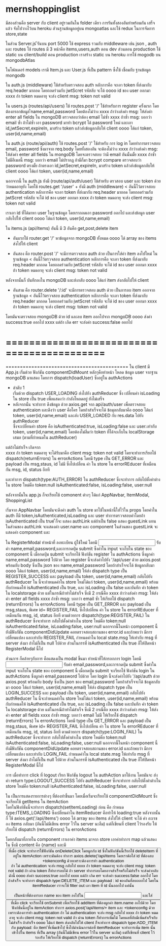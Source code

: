 # mernshoppinglist


มีสองส่วนคือ server กับ client อยู่รวมกันใน folder เดียว
การรันทั้งสองอันทำพร้อมกัน เสร็จแล้ว จับไปวางไว้บน heroku 
ส่วนฐานข้อมูลอยู่บน mongoatlas
และใช้ redux ในการจัดการ store,state

ในส่วน Server.js
ีรันบน port 5000
ใช้ express รวมกับ middleware เช่น json , auth และ routes
ใช้ routes มี 3 หน้าคือ items,users,auth ตอน dev
ส่วนตอน production ใช้ static บน client/build 
ตอน production เราสร้าง static บน heroku
การใช้ mogodb บน mongodbAtlas

ในโฟลเดอร์ models 
เรามี Item.js และ User.js ที่เป็น pattern 
ซึ่งใช้ เชื่อมกับ ฐานข้อมูล mongodb 

ใน auth.js (middleware)
ใช้สำหรับตรวจสอบ auth หลักการคือ
จะเอา token ที่ส่งมากับ req.header มาถอด 
โดยถอดร่วมกับ jwtScret รหัสลับ จะได้ 
oooo   id ของ user ออกมา
xxxx   ถ้า token หมดอายุ จะส่ง client msg: token not valid 

ใน users.js (routes/api/users) ใช้ routes.post '/'
ใช้สำหรับการ register ครั้งแรก โดย ต้องกรอกข้อมูล
ืname,email,password โดยต้องไม่ว่าง
xxxx ถ้าว่างส่งค่า msg: ให้ส่งค่า enter all fields
ใน mongoDB ตรวจสอบว่าต้อง email ไม่ซ้ำ 
xxxx  ถ้าซ้ำ msg: บอกว่า email ซ้ำ
ถ้าไม่ซ้ำ เอา password มาทำ bcrypt ได้ password ใหม่ 
และเอา id,jwtSecret,expireIn, มาสร้าง token
แล้วส่งข้อมูลกลับให้ client 
oooo  ได้แก่ token, user(id,name,email)

ใน auth.js (route/api/auth) ใช้ routes.post '/'
ใช้สำหรับ การ log in โดยทำการตรวจสอบ
email, password ซึ่งมาจาก req.body 
โดยทั้งสองอัน จะต้องไม่ว่าง
xxxx  ถ้าว่างส่งค่า msg: ให้ส่งค่า enter all fields
ใน mongoDB โดยจะตรวจสอบ ว่ามี email อันนั้นมั้ย
xxxx  ถ้าซ้ำไม่มีอีเมลนี้ msg: บอกว่า email ไม่ปรากฎ
ถ้ามีก็มา bcrypt compare ตรวจสอบว่า password ตรงมั้ย
ถ้าตรงเอา id,jwtSecret,expireIn, มาสร้าง token
แล้วส่งข้อมูลกลับให้ client 
oooo  ได้แก่ token, user(id,name,email)

นอกจากนี้ ใน auth.js ยังมี (route/api/auth/user) 
ใช้สำหรับ ตรวสอบ user และ token ด้วยว่าหมดอายุยัง 
โดยใช้ routes.get '/user' + ยังมี auth (middleware)
< อันนี้ไว้ตรวจสอบ authentication  หลักการคือ
  จะเอา token ที่ส่งมากับ req.header มาถอด 
  โดยถอดร่วมกับ jwtScret รหัสลับ จะได้ 
  id ของ user ออกมา 
  xxxx   ถ้า token หมดอายุ จะส่ง client msg: token not valid 
  >
เราเอา id ที่ได้มาหา user ในฐานข้อมูล โดยเราถอดเอา
password ออกไป และส่งข้อมูล user กลับไปให้ client
oooo  ได้แก่ token, user(id,name,email)

ใน items.js (api/items)
อันนี้ มี 3 อันคือ get,post,delete item 
- อันแรกใช้ router.get '/' หาข้อมูลจาก mongoDB ทั้งหมด
oooo  ได้ array ของ items ส่งไปให้ client

- อันสอง คือ router.post '/' จะมีการตรวจสอบ auth ด้วย
  เป็นการใส่ค่า item ลงไปใหม่ ใน ฐานข้อมูล 
< อันนี้ไว้ตรวจสอบ authentication  หลักการคือ
  จะเอา token ที่ส่งมากับ req.header มาถอด 
  โดยถอดร่วมกับ jwtScret รหัสลับ จะได้ 
  id ของ user ออกมา 
  xxxx   ถ้า token หมดอายุ จะส่ง client msg: token not valid 
  >
หลังจากนั้นก็ บันทึกลงใน mongoDB และส่งกลับ
oooo  ได้แก่ item ส่งกลับไปให้ client 

- อันสาม คือ router.delete '/:id'  จะมีการตรวจสอบ auth ด้วย
  เป็นการลบ item ออกจากฐานข้อมูล
< อันนี้ไว้ตรวจสอบ authentication  หลักการคือ
  จะเอา token ที่ส่งมากับ req.header มาถอด 
  โดยถอดร่วมกับ jwtScret รหัสลับ จะได้ 
  id ของ user ออกมา 
  xxxx   ถ้า token หมดอายุ จะส่ง client msg: token not valid 
  > 
โดยมันจะตรวจสอบ mongoDB ด้วย id และลบ item ออกไปจาก mongoDB
oooo  ส่งค่า success:true ออกไป
xxxx  แต่ถ้า เกิด err จะส่งค่า success:false ออกไป 

===========================================
===========================================
===========================================
ใน client 
มี App.js
เริ่มด้วย ฟังก์ชัน componentDidMount 
หลักๆคือทำหน้า โหลด ข้อมูล user จากฐาน mongoDB มาแสดง
โดยการ dispatch(loadUser) ซึ่งอยู่ใน authActions
- ลำดับ 1  
เริ่มด้วย dispatch USER_LOADING ส่งไปยัง authReducer
ซึ่ง เปลี่ยนค่า isLoading ใน store เป็น true เพื่อแสดงว่า
กำลังโหลดอยู่ ยังไม่เสร็จ 
- หลังจากนั้น จะทำการ ดึงข้อมูล ด้วย axios.get จาก api/auth/user
เพื่อตรวจสอบ authenticaion และดึงว่า user คือใคร 
โดยถ้าสำเร็จจะได้ ข้อมุลกลับมาคือ 
oooo  ได้แก่ token, user(id,name,email) 
และส่ง USER_LOADED กับ res.data ไปยัง  authReducer  
ซึ่งจะเปลี่ยนค่า store คือ isAuthenticated:true, 
isLoading:false และ user.เท่ากับ token, user(id,name,email) 
โดยต้องไม่ลืมว่า token ที่ได้จะเก็บใน localStorage เสมอ
(ตามที่กำหนดใน authReducer)

แต่ถ้าไม่สำเร็จ เกิดจาก  
xxxx   ถ้า token หมดอายุ จะได้รับมาคือ client msg: token not valid
โดยจะทำการเรียกใช้ dispatch(returnErrors) ใน  errorActions
โดยมี type เป็น  GET_ERROR และ payload เป็น msg,staus, id ไม่มี
ซึ่งไปเปลี่ยน ค่า ใน store ใน errorREducer ที่เหมือนกัน msg, id, status อีกที

และทำการ dispatch(type:AUTH_ERROR) ใน authReducer 
ซึ่งจะทำการ กลับไปตั้งค่าต่างใน store ใหม่คือ token:null
isAuthenticated:false, isLoading:false, user:null

หลังจากนั้นใน app.js 
ก็จะเรียกใช้ comonent ต่างๆ ได้แก่ AppNavbar, ItemModal, ShoppingList

เริ่มจาก AppNavbar
โดยมันจะดึงค่า auth ใน store มาใช้ในหน้านี้ใส่ไว้ใน props 
โดยค่าใน auth ก็มี token,isAuthenticated,isLoading และ user
ทำการตรวจสอบค่าโดยถ้า isAuthenticated เป็น true 
็ก็จะ แสดง authLink แต่ถ้าเป็น false แสดง guestLink แทน
ในส่วนของ authLink จะแสดงค่า user.name และ component <logout>
ในส่วนของ guestLink จะแสดงค่า component <login> และ <RegisterModal>

ใน RegisterModal 
ทำหน้าที่ ลงทะเบียน ผู้ใช้ใหม่ 
โดยมี <input> รับค่า name,email,password,และการกดปุ่ม submit 
ซึ่งค่าใน input จะเก็บใน state ของ component นี้ 
เมื่อกดปุ่ม submit จะเรียกใช้ ฟังก์ชัน register ใน  authActions
ซึ่งผูกค่า name,email,password ไปด้วย 
โดย register นี้จะส่งค่าไปยัง '/api/user ด้วย axios.post พร้อมกับ 
body ซึ่งเป็น json ของ name,email,password
โดยถ้าสำเร็จจะได้  ข้อมูลกลับมา
oooo  ได้แก่ token, user(id,name,email)
ให้ส่ง dispatch type เป็น REGISTER_SUCCESS
และ payload เป็น token, user(id,name,email) กลับไปยัง 
authReducer ใน นี้จะกำหนดค่าใน store ใหม่ได้แก่ 
token, user(id,name,email) พร้อมกับกำหนดให้
isAuthenticated เป็น true, และ  isLoading เป็น false
และบันทึก ค่า token ใน localstorage ด้วย
แต่ในกรณีถ้าทำไม่สำเร็จ ซึ่งมี 2 กรณีคือ 
xxxx ถ้าว่างส่งค่า msg: ให้ส่งค่า enter all fields
xxxx  ถ้าซ้ำ msg: บอกว่า email ซ้ำ
ให้เรียกใช้ dispatch (returnErrors) ใน  errorActions
โดยมี type เป็น  GET_ERROR และ payload เป็น msg,staus, 
พิเศษ id= REGISTER_FAIL 
ซึ่งไปเปลี่ยน ค่า ใน store ใน errorREducer ที่เหมือนกัน msg, id, status อีกที
ตามด้วยการ dispatch(type:REGISTER_FAIL) ใน authReducer 
ซึ่งจะทำการ กลับไปตั้งค่าต่างใน store ใหม่คือ token:null
isAuthenticated:false, isLoading:false, user:null
นอกจากนี้ในหน้า component นี้ยังมีฟังกัชัน
componentDidUpdate คอยตรวจสอบสถานของ error.id และถ้าพบว่า
มีการเปลี่ยนแปลง และเท่ากับ REGISTER_FAIL กำหนดค่าใน local 
state.msg ให้เท่ากับ  msg ที่ server ส่งมา ถ้าไม่ก็เป็น null ไปด้วย
ส่วนในกรรที่ isAuthenticated เป็น true ก็ให้ปิดหน้า RegisterModal
นี้ไป 

ส่วนการ <login> ก็คล้ายๆกับการ <registermodal>
คือแสดงเป็น modal ขึ้นมา
ทำหน้าที่ให้กรอกการ login 
โดยมี <input> รับค่า email,password,และการกดปุ่ม submit 
ซึ่งค่าใน input จะเก็บใน state ของ component นี้ 
เมื่อกดปุ่ม submit จะเรียกใช้ ฟังก์ชัน login ใน  authActions
ซึ่งผูกค่า email,password ไปด้วย 
โดย login นี้จะส่งค่าไปยัง '/api/auth ด้วย axios.post พร้อมกับ 
body ซึ่งเป็น json ของ email,password
โดยถ้าสำเร็จจะได้  ข้อมูลกลับมา
oooo  ได้แก่ token, user(id,name,email)
ให้ส่ง dispatch type เป็น LOGIN_SUCCESS
และ payload เป็น token, user(id,name,email) กลับไปยัง 
authReducer ใน นี้จะกำหนดค่าใน store ใหม่ได้แก่ 
token, user(id,name,email) พร้อมกับกำหนดให้
isAuthenticated เป็น true, และ  isLoading เป็น false
และบันทึก ค่า token ใน localstorage ด้วย
แต่ในกรณีถ้าทำไม่สำเร็จ ซึ่งมี 2 กรณีคือ 
xxxx ถ้าว่างส่งค่า msg: ให้ส่งค่า enter all fields
xxxx  ถ้าซ้ำ msg: บอกว่า email ไม่มี
ให้เรียกใช้ dispatch (returnErrors) ใน  errorActions
โดยมี type เป็น  GET_ERROR และ payload เป็น msg,staus, 
พิเศษ id= REGISTER_FAIL 
ซึ่งไปเปลี่ยน ค่า ใน store ใน errorREducer ที่เหมือนกัน msg, id, status อีกที
ตามด้วยการ dispatch(type:LOGIN_FAIL) ใน authReducer 
ซึ่งจะทำการ กลับไปตั้งค่าต่างใน store ใหม่คือ token:null
isAuthenticated:false, isLoading:false, user:null
นอกจากนี้ในหน้า component นี้ยังมีฟังกัชัน
componentDidUpdate คอยตรวจสอบสถานของ error.id และถ้าพบว่า
มีการเปลี่ยนแปลง และเท่ากับ LOGIN_FAIL กำหนดค่าใน local 
state.msg ให้เท่ากับ  msg ที่ server ส่งมา ถ้าไม่ก็เป็น null ไปด้วย
ส่วนในกรรที่ isAuthenticated เป็น true ก็ให้ปิดหน้า RegisterModal
นี้ไป 

การ   <logout> 
เมื่อทำการ click ที่  logout เรียก ฟังก์ชัน logout
ใน authAction มาใช้งาน 
โดยมันจะ ส่งค่า return  type:LOGOUT_SUCCESS
ไปยัง authReducer ซึ่งจะทำการ กลับไปตั้งค่าต่างใน 
store ใหม่คือ token:null
isAuthenticated:false, isLoading:false, user:null

ใน  <shoppingList>
เป็นการแสดงรายการต่างๆ ที่ต้องทำขึ้นมา 
โดยเมื่อเริ่มจะเรียกใช้ componentDidMount ซึ่งจะเรียกใช้
getItems ใน itemAction   
โดยในฟังก์ชันนี้จะทำการ dispatch(setItemLoading) ก่อน
คือ กำหนด type:ITEMS_LOADING ซึ่งเปลี่ยนค่าใน 
itemReducer คือทำให้  loading:true
หลังจากนั้นก็ ใช้ axios.get('/api/items')
oooo  ได้ array ของ items ส่งไปให้ client
จะได้ ค่า อะเรของ items กลับมา (อันนี้ไม่มีเขียน error ไว้ใน server
นะลืม) แต่ก็เขียนที่  client ไว้รองรับ 
ให้เรียกใช้ dispatch (returnErrors) ใน  errorActions

โดยกลับมาที่ภายใน component 
เราเอาค่า items มาจาก store เอาค่าทำการ map
แล้วแสดง ใน <ListGroup> ซึ่งมี content คือ {name} และมี
<button> ที่เมื่อ click จะทำการใช้ฟังก์ชัน onDeleteClick โดยผูกกับ id
ซึ่งในฟังก์ชันนี้เรียกใช้ deleteItem ที่อยู่ใน itemAction 
เพราะมันต้อง ทำการ axios.delete('/api/items โดยเราต้อใส่ id ที่ต้องลบ 
+tokenconfig ด้วยเพราะต้องการทำ authentication  
ถ้า ไม่ authentication จะส่ง msg กลับไป
xxxx   ถ้า token หมดอายุ จะส่ง client msg: token not valid 
ถ้า ผ่าน token ก็ทำการลบได้ 
ถ้า server ทำการลบโดยอาจสำเร็จหรือไม่สำเร็จ จะส่งค่ากลับดังนี้ 
oooo  ส่งค่า success:true ออกไป
xxxx  แต่ถ้า เกิด err จะส่งค่า success:false ออกไป 
โดยถ้าสำเร็จ จะทำการ dispatch  type:DELETE_ITEM
และ payload : id ของอันที่ลบออกไป โดยใน itemReducer
เราจะใช้ filter out เอา item ที่ id นั้นออกไป แค่นั้น

<ItemModal>
เป็นหน้าที่ต้องกรอก name ของ item ลงไปใน <input> 
และใส่ <button> ที่เมื่อ click จะเรียกใช้ onSubmit 
เพื่อเรียกใช้ addItem ที่ต้องผูกค่า item.name ลงไปด้วย 
โดยฟังก์ชันนี้อยู่ใน itemAction 
ทำการ axios.post('/api/items/+ item และ +tokenconfig
ด้วยเพราะต้องการทำ authentication  
ถ้า ไม่ authentication จะส่ง msg กลับไป
xxxx   ถ้า token หมดอายุ จะส่ง client msg: token not valid 
ถ้า ผ่าน token ก็ทำการเพิ่มได้ 
โดยผลที่ลับมีเพิ่มสำเร็จกับไม่สำเร็จ 
ถ้าสำเร็จ 
oooo  ได้แก่ item ส่งกลับไปให้ client 
ก็จะทำการ dispatch type:ADD_ITEM กับ payload: คือ item
ีที่เพิ่มเข้าไป ซึ่งไปดำเนินการต่อที่ itemReducer 
จะทำการเพิ่ม item นั้นเข้าไปใน items ที่เป็น array
(อันนี้ไม่มีเขียน error ไว้ใน server
นะลืม) แต่ก็เขียนที่  client ไว้รองรับ 
ให้เรียกใช้ dispatch (returnErrors) ใน  errorActions
